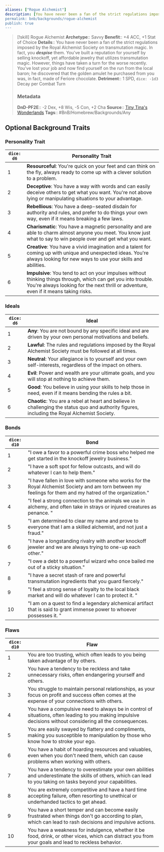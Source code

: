 ```yaml
---
aliases: ["Rogue Alchemist"]
description: [You have never been a fan of the strict regulations imposed by the Royal Alchemist Society on transmutation magic. In fact, you despise them. You've built a reputation for yourself by selling...]
permalink: bnb/backgrounds/rogue-alchemist
publish: true
---
```


> [!skill] Rogue Alchemist
> **Archetype**:: Savvy
> **Benefit**:: +4 ACC, +1 Stat of Choice
> **Details**:: You have never been a fan of the strict regulations imposed by the Royal Alchemist Society on transmutation magic. In fact, you ***despise*** them. You've built a reputation for yourself by selling knockoff, yet affordable jewelry that utilizes transmutation magic. However, things have taken a turn for the worse recently. You've lost your job and now find yourself on the run from the local baron;
> he discovered that the golden amulet he purchased from you was, in fact, made of Feriore chocolate.
> **Detriment**:: 1 SPD, `dice: -1d3` Decay per Combat Turn
> ### Metadata
> **DnD-PF2E**:: -2 Dex, +8 Wis, -5 Con, +2 Cha
> **Source**:: [Tiny Tina's Wonderlands](https://playwonderlands.2k.com)
> **Tags**:: #BnB/Homebrew/Backgrounds/Any

## Optional Background Traits

### Personality Trait

 | `dice: d6` | Personality Trait                                                                                                                                                                                       |
|------------|---------------------------------------------------------------------------------------------------------------------------------------------------------------------------------------------------------|
| 1          | **Resourceful**: You're quick on your feet and can think on the fly, always ready to come up with a clever solution to a problem.                                                                       |
| 2          | **Deceptive**: You have a way with words and can easily deceive others to get what you want. You're not above lying or manipulating situations to your advantage.                                       |
| 3          | **Rebellious**: You have a deep-seated disdain for authority and rules, and prefer to do things your own way, even if it means breaking a few laws.                                                     |
| 4          | **Charismatic**: You have a magnetic personality and are able to charm almost anyone you meet. You know just what to say to win people over and get what you want.                                      |
| 5          | **Creative**: You have a vivid imagination and a talent for coming up with unique and unexpected ideas. You're always looking for new ways to use your skills and abilities.                            |
| 6          | **Impulsive**: You tend to act on your impulses without thinking things through, which can get you into trouble. You're always looking for the next thrill or adventure, even if it means taking risks. |

### Ideals

| `dice: d6` | Ideal                                                                                                                                         |
|------------|-----------------------------------------------------------------------------------------------------------------------------------------------|
| 1          | **Any**: You are not bound by any specific ideal and are driven by your own personal motivations and beliefs.                                 |
| 2          | **Lawful**: The rules and regulations imposed by the Royal Alchemist Society must be followed at all times.                                   |
| 3          | **Neutral**: Your allegiance is to yourself and your own self-interests, regardless of the impact on others.                                  |
| 4          | **Evil**: Power and wealth are your ultimate goals, and you will stop at nothing to achieve them.                                             |
| 5          | **Good**: You believe in using your skills to help those in need, even if it means bending the rules a bit.                                   |
| 6          | **Chaotic**: You are a rebel at heart and believe in challenging the status quo and authority figures, including the Royal Alchemist Society. |

### Bonds

| `dice: d10` | Bond                                                                                                                                                       |
|-------------|------------------------------------------------------------------------------------------------------------------------------------------------------------|
| 1           | "I owe a favor to a powerful crime boss who helped me get started in the knockoff jewelry business."                                                       |
| 2           | "I have a soft spot for fellow outcasts, and will do whatever I can to help them."                                                                         |
| 3           | "I have fallen in love with someone who works for the Royal Alchemist Society and am torn between my feelings for them and my hatred of the organization." |
| 4           | "I feel a strong connection to the animals we use in alchemy, and often take in strays or injured creatures as penance. "                                  |
| 5           | "I am determined to clear my name and prove to everyone that I am a skilled alchemist, and not just a fraud."                                              |
| 6           | "I have a longstanding rivalry with another knockoff jeweler and we are always trying to one-up each other."                                               |
| 7           | "I owe a debt to a powerful wizard who once bailed me out of a sticky situation."                                                                          |
| 8           | "I have a secret stash of rare and powerful transmutation ingredients that you guard fiercely."                                                            |
| 9           | "I feel a strong sense of loyalty to the local black market and will do whatever I can to protect it.  "                                                   |
| 10          | "I am on a quest to find a legendary alchemical artifact that is said to grant immense power to whoever possesses it.   "                                  |

### Flaws

| `dice: d10` | Flaw                                                                                                                                                           |
|-------------|----------------------------------------------------------------------------------------------------------------------------------------------------------------|
| 1           | You are too trusting, which often leads to you being taken advantage of by others.                                                                             |
| 2           | You have a tendency to be reckless and take unnecessary risks, often endangering yourself and others.                                                          |
| 3           | You struggle to maintain personal relationships, as your focus on profit and success often comes at the expense of your connections with others.               |
| 4           | You have a compulsive need to always be in control of situations, often leading to you making impulsive decisions without considering all the consequences.    |
| 5           | You are easily swayed by flattery and compliments, making you susceptible to manipulation by those who know how to stroke your ego.                            |
| 6           | You have a habit of hoarding resources and valuables, even when you don't need them, which can cause problems when working with others.                        |
| 7           | You have a tendency to overestimate your own abilities and underestimate the skills of others, which can lead to you taking on tasks beyond your capabilities. |
| 8           | You are extremely competitive and have a hard time accepting failure, often resorting to unethical or underhanded tactics to get ahead.                        |
| 9           | You have a short temper and can become easily frustrated when things don't go according to plan, which can lead to rash decisions and impulsive actions.       |
| 10          | You have a weakness for indulgence, whether it be food, drink, or other vices, which can distract you from your goals and lead to reckless behavior.           |
